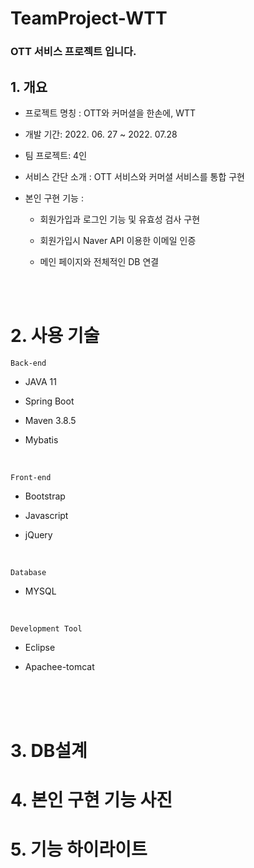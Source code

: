 # TeamProject-WTT


### OTT 서비스 프로젝트 입니다. 



## 1. 개요


 - 프로젝트 명칭 : OTT와 커머셜을 한손에, WTT
 
 - 개발 기간: 2022. 06. 27 ~ 2022. 07.28
 
 - 팀 프로젝트: 4인
 
 - 서비스 간단 소개 : OTT 서비스와 커머셜 서비스를 통합 구현
 
 - 본인 구현 기능 :
 
    - 회원가입과 로그인 기능 및 유효성 검사 구현
    
    - 회원가입시 Naver API 이용한 이메일 인증
    
    - 메인 페이지와 전체적인 DB 연결
   
 
 
 
 <br/>
<br/>


# 2. 사용 기술
 ` Back-end `
 
- JAVA 11 
 
 
- Spring Boot 
 
 
- Maven 3.8.5

 
- Mybatis



 

<br/>
 
 ` Front-end 
 `
 - Bootstrap 
 
 - Javascript
 
 - jQuery 
  
<br/>

` Database `

- MYSQL



<br/>

` Development Tool `

 - Eclipse
 
 - Apachee-tomcat
 
  <br/>
    <br/>
      <br/>
 
 # 3. DB설계
 
 
 
 # 4. 본인 구현 기능 사진
 
 
 
 
 # 5. 기능 하이라이트
 
 
 
